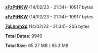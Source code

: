 [**xFzPtHKW**](/data/xFzPtHKW.txt) (14/02/23 - 21:34)- 10917 bytes

[**xFzPtHKW**](/data/xFzPtHKW.txt) (14/02/23 - 21:34)- 10917 bytes

[**7qLhmh2d**](/data/7qLhmh2d.txt) (14/02/23 - 21:34)- 206 bytes

**Total Datas**: 9940

**Total Size**: 65.27 MB / 65.3 MB